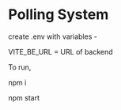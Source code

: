 # Polling System

create .env with variables - 

VITE_BE_URL = URL of backend

To run,

npm i 

npm start

